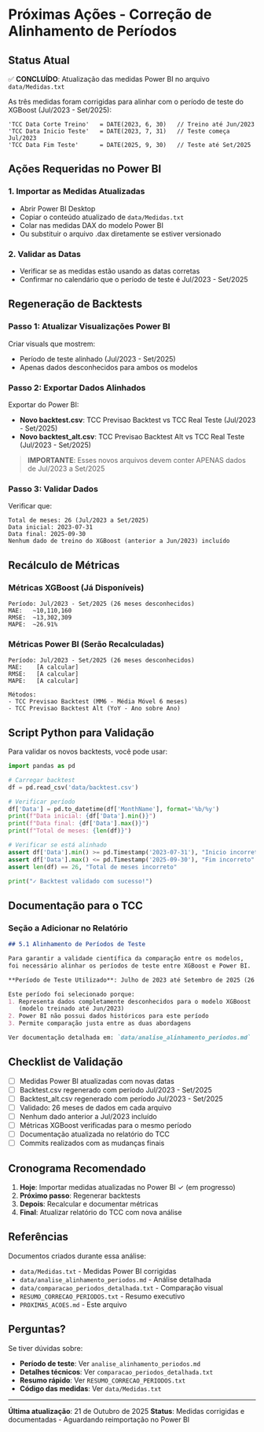 # Próximas Ações - Correção de Alinhamento de Períodos

## Status Atual

✅ **CONCLUÍDO**: Atualização das medidas Power BI no arquivo `data/Medidas.txt`

As três medidas foram corrigidas para alinhar com o período de teste do XGBoost (Jul/2023 - Set/2025):

```dax
'TCC Data Corte Treino'   = DATE(2023, 6, 30)   // Treino até Jun/2023
'TCC Data Inicio Teste'   = DATE(2023, 7, 31)   // Teste começa Jul/2023
'TCC Data Fim Teste'      = DATE(2025, 9, 30)   // Teste até Set/2025
```

## Ações Requeridas no Power BI

### 1. Importar as Medidas Atualizadas
- Abrir Power BI Desktop
- Copiar o conteúdo atualizado de `data/Medidas.txt`
- Colar nas medidas DAX do modelo Power BI
- Ou substituir o arquivo .dax diretamente se estiver versionado

### 2. Validar as Datas
- Verificar se as medidas estão usando as datas corretas
- Confirmar no calendário que o período de teste é Jul/2023 - Set/2025

## Regeneração de Backtests

### Passo 1: Atualizar Visualizações Power BI
Criar visuals que mostrem:
- Período de teste alinhado (Jul/2023 - Set/2025)
- Apenas dados desconhecidos para ambos os modelos

### Passo 2: Exportar Dados Alinhados
Exportar do Power BI:
- **Novo backtest.csv**: TCC Previsao Backtest vs TCC Real Teste (Jul/2023 - Set/2025)
- **Novo backtest_alt.csv**: TCC Previsao Backtest Alt vs TCC Real Teste (Jul/2023 - Set/2025)

> **IMPORTANTE**: Esses novos arquivos devem conter APENAS dados de Jul/2023 a Set/2025

### Passo 3: Validar Dados
Verificar que:
```
Total de meses: 26 (Jul/2023 a Set/2025)
Data inicial: 2023-07-31
Data final: 2025-09-30
Nenhum dado de treino do XGBoost (anterior a Jun/2023) incluído
```

## Recálculo de Métricas

### Métricas XGBoost (Já Disponíveis)
```
Período: Jul/2023 - Set/2025 (26 meses desconhecidos)
MAE:   ~10,110,160
RMSE:  ~13,302,309
MAPE:  ~26.91%
```

### Métricas Power BI (Serão Recalculadas)
```
Período: Jul/2023 - Set/2025 (26 meses desconhecidos)
MAE:    [A calcular]
RMSE:   [A calcular]
MAPE:   [A calcular]

Métodos:
- TCC Previsao Backtest (MM6 - Média Móvel 6 meses)
- TCC Previsao Backtest Alt (YoY - Ano sobre Ano)
```

## Script Python para Validação

Para validar os novos backtests, você pode usar:

```python
import pandas as pd

# Carregar backtest
df = pd.read_csv('data/backtest.csv')

# Verificar período
df['Data'] = pd.to_datetime(df['MonthName'], format='%b/%y')
print(f"Data inicial: {df['Data'].min()}")
print(f"Data final: {df['Data'].max()}")
print(f"Total de meses: {len(df)}")

# Verificar se está alinhado
assert df['Data'].min() >= pd.Timestamp('2023-07-31'), "Inicio incorreto"
assert df['Data'].max() <= pd.Timestamp('2025-09-30'), "Fim incorreto"
assert len(df) == 26, "Total de meses incorreto"

print("✓ Backtest validado com sucesso!")
```

## Documentação para o TCC

### Seção a Adicionar no Relatório

```markdown
## 5.1 Alinhamento de Períodos de Teste

Para garantir a validade científica da comparação entre os modelos,
foi necessário alinhar os períodos de teste entre XGBoost e Power BI.

**Período de Teste Utilizado**: Julho de 2023 até Setembro de 2025 (26 meses)

Este período foi selecionado porque:
1. Representa dados completamente desconhecidos para o modelo XGBoost
   (modelo treinado até Jun/2023)
2. Power BI não possui dados históricos para este período
3. Permite comparação justa entre as duas abordagens

Ver documentação detalhada em: `data/analise_alinhamento_periodos.md`
```

## Checklist de Validação

- [ ] Medidas Power BI atualizadas com novas datas
- [ ] Backtest.csv regenerado com período Jul/2023 - Set/2025
- [ ] Backtest_alt.csv regenerado com período Jul/2023 - Set/2025
- [ ] Validado: 26 meses de dados em cada arquivo
- [ ] Nenhum dado anterior a Jul/2023 incluído
- [ ] Métricas XGBoost verificadas para o mesmo período
- [ ] Documentação atualizada no relatório do TCC
- [ ] Commits realizados com as mudanças finais

## Cronograma Recomendado

1. **Hoje**: Importar medidas atualizadas no Power BI ✓ (em progresso)
2. **Próximo passo**: Regenerar backtests
3. **Depois**: Recalcular e documentar métricas
4. **Final**: Atualizar relatório do TCC com nova análise

## Referências

Documentos criados durante essa análise:
- `data/Medidas.txt` - Medidas Power BI corrigidas
- `data/analise_alinhamento_periodos.md` - Análise detalhada
- `data/comparacao_periodos_detalhada.txt` - Comparação visual
- `RESUMO_CORRECAO_PERIODOS.txt` - Resumo executivo
- `PROXIMAS_ACOES.md` - Este arquivo

## Perguntas?

Se tiver dúvidas sobre:
- **Período de teste**: Ver `analise_alinhamento_periodos.md`
- **Detalhes técnicos**: Ver `comparacao_periodos_detalhada.txt`
- **Resumo rápido**: Ver `RESUMO_CORRECAO_PERIODOS.txt`
- **Código das medidas**: Ver `data/Medidas.txt`

---

**Última atualização**: 21 de Outubro de 2025
**Status**: Medidas corrigidas e documentadas - Aguardando reimportação no Power BI
